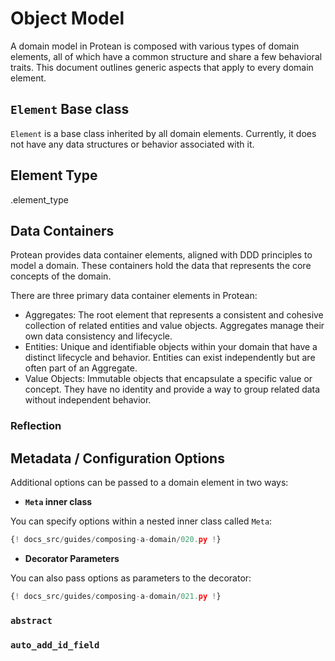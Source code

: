 # Object Model

A domain model in Protean is composed with various types of domain elements,
all of which have a common structure and share a few behavioral traits. This
document outlines generic aspects that apply to every domain element.

## `Element` Base class

`Element` is a base class inherited by all domain elements. Currently, it does
not have any data structures or behavior associated with it.

## Element Type

<Element>.element_type

## Data Containers

Protean provides data container elements, aligned with DDD principles to model
a domain. These containers hold the data that represents the core concepts
of the domain.

There are three primary data container elements in Protean:

- Aggregates: The root element that represents a consistent and cohesive
collection of related entities and value objects. Aggregates manage their
own data consistency and lifecycle.
- Entities: Unique and identifiable objects within your domain that have
a distinct lifecycle and behavior. Entities can exist independently but
are often part of an Aggregate.
- Value Objects: Immutable objects that encapsulate a specific value or
concept. They have no identity and provide a way to group related data
without independent behavior.

### Reflection



## Metadata / Configuration Options

Additional options can be passed to a domain element in two ways:

- **`Meta` inner class**

You can specify options within a nested inner class called `Meta`:

```python hl_lines="13-14"
{! docs_src/guides/composing-a-domain/020.py !}
```

- **Decorator Parameters**

You can also pass options as parameters to the decorator:

```python hl_lines="7"
{! docs_src/guides/composing-a-domain/021.py !}
```


### `abstract`


### `auto_add_id_field`